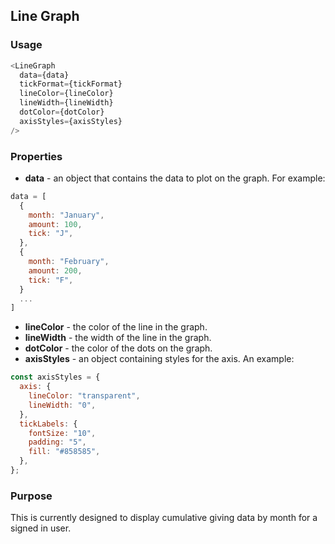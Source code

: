 ## Line Graph

### Usage

```js
<LineGraph
  data={data}
  tickFormat={tickFormat}
  lineColor={lineColor}
  lineWidth={lineWidth}
  dotColor={dotColor}
  axisStyles={axisStyles}
/>
```

### Properties

* **data** - an object that contains the data to plot on the graph. For example:

```js
data = [
  {
    month: "January",
    amount: 100,
    tick: "J",
  },
  {
    month: "February",
    amount: 200,
    tick: "F",
  }
  ...
]
```

* **lineColor** - the color of the line in the graph.
* **lineWidth** - the width of the line in the graph.
* **dotColor** - the color of the dots on the graph.
* **axisStyles** - an object containing styles for the axis. An example:

```js
const axisStyles = {
  axis: {
    lineColor: "transparent",
    lineWidth: "0",
  },
  tickLabels: {
    fontSize: "10",
    padding: "5",
    fill: "#858585",
  },
};
```

### Purpose

This is currently designed to display cumulative giving data by month for a signed in user.
